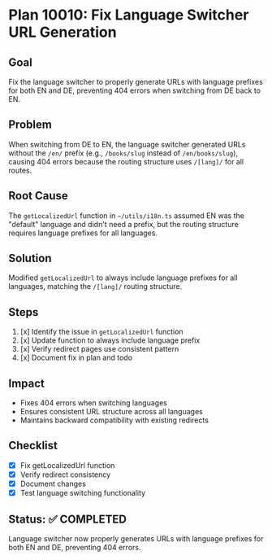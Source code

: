 # Plan 10010: Fix Language Switcher URL Generation

## Goal
Fix the language switcher to properly generate URLs with language prefixes for both EN and DE, preventing 404 errors when switching from DE back to EN.

## Problem
When switching from DE to EN, the language switcher generated URLs without the `/en/` prefix (e.g., `/books/slug` instead of `/en/books/slug`), causing 404 errors because the routing structure uses `/[lang]/` for all routes.

## Root Cause
The `getLocalizedUrl` function in `~/utils/i18n.ts` assumed EN was the "default" language and didn't need a prefix, but the routing structure requires language prefixes for all languages.

## Solution
Modified `getLocalizedUrl` to always include language prefixes for all languages, matching the `/[lang]/` routing structure.

## Steps
1. [x] Identify the issue in `getLocalizedUrl` function
2. [x] Update function to always include language prefix
3. [x] Verify redirect pages use consistent pattern
4. [x] Document fix in plan and todo

## Impact
- Fixes 404 errors when switching languages
- Ensures consistent URL structure across all languages
- Maintains backward compatibility with existing redirects

## Checklist
- [x] Fix getLocalizedUrl function
- [x] Verify redirect consistency
- [x] Document changes
- [x] Test language switching functionality

## Status: ✅ COMPLETED
Language switcher now properly generates URLs with language prefixes for both EN and DE, preventing 404 errors.
